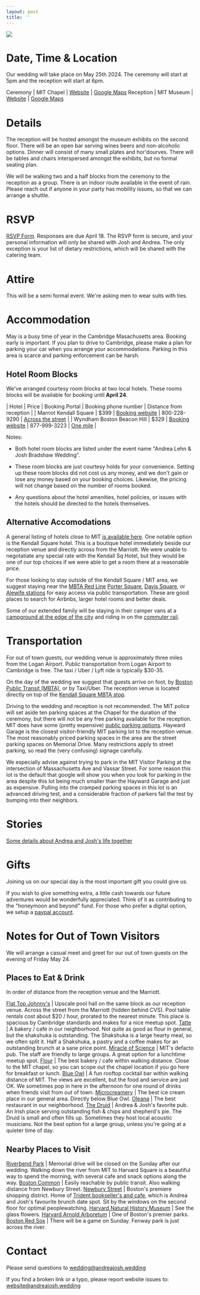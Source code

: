 ```yaml
---
layout: post
title: ''
---
```


![](img/main_picture.jpg)

# Date, Time & Location

Our wedding will take place on May 25th 2024. The ceremony will start at 5pm and the reception will start at 6pm. 

Ceremony | MIT Chapel | [Website](https://studentlife.mit.edu/cac/event-services-spaces/event-spaces/mit-chapel) | [Google Maps](https://maps.app.goo.gl/xRdoz4kD7amgpMMJ8)
Reception | MIT Museum | [Website](https://mitmuseum.mit.edu/) | [Google Maps](https://maps.app.goo.gl/asSMSx7WSqyuaUDC9)

# Details

The reception will be hosted amongst the museum exhibits on the second floor. There will be an open bar serving wines beers and non-alcoholic options. Dinner will consist of many small plates and hor'dourves. There will be tables and chairs interspersed amongst the exhibits, but no formal seating plan.

We will be walking two and a half blocks from the ceremony to the reception as a group. There is an indoor route available in the event of rain. Please reach out if anyone in your party has mobility issues, so that we can arrange a shuttle.

# RSVP 

[RSVP Form](https://forms.gle/yNtpVW9MCpyCcn6j9). Responses are due April 18. The RSVP form is secure, and your personal information will only be shared with Josh and Andrea. The only exception is your list of dietary restrictions, which will be shared with the catering team.

# Attire

This will be a semi formal event. We're asking men to wear suits with ties. 

# Accommodation

May is a busy time of year in the Cambridge Masachusetts area. Booking early is important. If you plan to drive to Cambridge, please make a plan for parking your car when you arrange your accommodations. Parking in this area is scarce and parking enforcement can be harsh.

## Hotel Room Blocks

We've arranged courtesy room blocks at two local hotels. These rooms blocks will be available for booking until **April 24**.

| Hotel | Price | Booking Portal | Booking phone number | Distance from reception | 
| Marriot Kendall Square | $399 | [Booking website](https://www.marriott.com/events/start.mi?id=1705508530715&key=GRP) | 800-228-9290 | [Across the street](https://maps.app.goo.gl/fNaig7B3UQ6ftECcA) |
| Wyndham Boston Beacon Hill | $329 | [Booking website](https://www.wyndhamhotels.com/wyndham/boston-massachusetts/wyndham-boston-beacon-hill/rooms-rates?brand_id=HR&checkInDate=5/24/2024&checkOutDate=5/26/2024&useWRPoints=false&children=0&groupCode=0524ANDJOS&adults=1&rooms=1&loc=ChIJGzE9DS1l44kRoOhiASS_fHg&sessionId=1706298730) | 877-999-3223 | [One mile](https://maps.app.goo.gl/NvWc8aowYgpmi4uz5) |

Notes:

- Both hotel room blocks are listed under the event name "Andrea Lehn & Josh Bradshaw Wedding".

- These room blocks are just courtesy holds for your convenience. Setting up these room blocks did not cost us any money, and we don't gain or lose any money based on your booking choices. Likewise, the pricing will not change based on the number of rooms booked.

- Any questions about the hotel amenities, hotel policies, or issues with the hotels should be directed to the hotels themselves.

## Alternative Accomodations

A general listing of hotels close to MIT [is available here](https://commencement.mit.edu/guests/visiting-cambridge/accommodations). One notable option is the Kendall Square hotel. This is a boutique hotel immediately beside our reception venue and directly across from the Marriott. We were unable to negotatiate any special rate with the Kendall Sq Hotel, but they would be one of our top choices if we were able to get a room there at a reasonable price.

For those looking to stay outside of the Kendall Square / MIT area, we suggest staying near the [MBTA Red Line](https://cdn.mbta.com/sites/default/files/2022-12/2022-12-12-subway-map-v37f.pdf) [Porter Square](https://maps.app.goo.gl/4Fj5gcrcY5QdFHnz6), [Davis Square](https://maps.app.goo.gl/qLPQCDX8tfgtqZtZ9), or [Alewife stations](https://maps.app.goo.gl/H2DGYJ8CWRxAiugPA) for easy access via public transportation. These are good places to search for Airbnbs, larger hotel rooms and better deals.

Some of our extended family will be staying in their camper vans at a [campground at the edge of the city](https://spaciousskiescampgrounds.com/minute-man/) and riding in on the [commuter rail]( https://www.mbta.com/schedules/commuter-rail).

# Transportation

For out of town guests, our wedding venue is approximately three miles from the Logan Airport. Public transportation from Logan Airport to Cambridge is free. The taxi / Uber / Lyft ride is typically $30-35.

On the day of the wedding we suggest that guests arrive on foot, by [Boston Public Transit (MBTA)](https://cdn.mbta.com/sites/default/files/2022-12/2022-12-12-subway-map-v37f.pdf), or by Taxi/Uber. The reception venue is located directly on top of the [Kendall Square MBTA stop](https://www.mbta.com/stops/place-knncl).

Driving to the wedding and reception is not recommended. The MIT police will set aside ten parking spaces at the Chapel for the duration of the ceremony, but there will not be any free parking available for the reception. MIT does have some (pretty expensive) [public parking options](https://web.mit.edu/facilities/transportation/parking/visitors/public_parking.html). Hayward Garage is the closest visitor-friendly MIT parking lot to the reception venue. The most reasonably priced parking spaces in the area are the street parking spaces on Memorial Drive. Many restrictions apply to street parking, so read the (very confusing) signage carefully.

We especially advise against trying to park in the MIT Visitor Parking at the intersection of Massachusetts Ave and Vassar Street. For some reason this lot is the default that google will show you when you look for parking in the area despite this lot being much smaller than the Hayward Garage and just as expensive. Pulling into the cramped parking spaces in this lot is an advanced driving test, and a considerable fraction of parkers fail the test by bumping into their neighbors.

# Stories

[Some details about Andrea and Josh's life together](about)

# Gifts

Joining us on our special day is the most important gift you could give us.

If you wish to give something extra, a little cash towards our future adventures would be wonderfully appreciated. Think of it as contributing to the "honeymoon and beyond" fund. For those who prefer a digital option, we setup a [paypal account](https://paypal.me/andreajoshwedding?country.x=US&locale.x=en_US).

# Notes for Out of Town Visitors

We will arrange a casual meet and greet for our out of town guests on the evening of Friday May 24.

## Places to Eat & Drink

In order of distance from the reception venue and the Marriott.

[Flat Top Johnny's](https://g.co/kgs/qrAD5ez) | Upscale pool hall on the same block as our reception venue. Across the street from the Marriott (hidden behind CVS). Pool table rentals cost about $20 / hour, prorated to the nearest minute. This place is spacious by Cambridge standards and makes for a nice meetup spot.
[Tatte](https://tattebakery.com/) | A bakery / cafe in our neighborhood. Not quite as good as flour in general, but the shakshuka is outstanding. The Shakshuka is a large hearty meal, so we often split it. Half a Shakshuka, a pastry and a coffee makes for an outstanding brunch at a sane price point.
[Miracle of Science](https://miracleofscience.us/) | MIT's defacto pub. The staff are friendly to large groups. A great option for a lunchtime meetup spot.
[Flour](https://www.flourbakery.com/) | The best bakery / cafe within walking distance. Close to the MIT chapel, so you can scope out the chapel location if you go here for breakfast or lunch.
[Blue Owl](https://www.yelp.com/biz/blue-owl-cambridge) | A fun rooftop cocktail bar within walking distance of MIT. The views are excellent, but the food and service are just OK. We sometimes pop in here in the afternoon for one round of drinks when friends visit from out of town.
[Microcreamery](https://newcitymicrocreamery.com/newcitymicrocreamerycambridge) | The best ice cream place in our general area. Directly below Blue Owl.
[Oleana](https://www.oleanarestaurant.com/) | The best restaurant in our neighborhood.
[The Druid](https://www.druidpub.com/)            | Andrea & Josh's favorite pub. An Irish place serving outstanding fish & chips and shepherd's pie. The Druid is small and often fills up. Sometimes they host local acoustic musicians. Not the best option for a large group, unless you're going at a quieter time of day.

## Nearby Places to Visit

[Riverbend Park](https://www.cambridgema.gov/streetsandtransportation/memorialdrive#:~:text=The%20Massachusetts%20Legislature%20passes%20a,end%20of%20April%20until%20mid) | Memorial drive will be closed on the Sunday after our wedding. Walking down the river from MIT to Harvard Square is a beautiful way to spend the morning, with several cafe and snack options along the way.
[Boston Common](https://www.boston.gov/parks/boston-common) | Easily reachable by public transit. Also walking distance from Newbury Street.
[Newbury Street](https://www.boston-discovery-guide.com/newbury-street-shopping.html) | Boston's premiere shopping district. Home of [Trident bookseller's and cafe](https://www.tridentbookscafe.com/), which is Andrea and Josh's favourite brunch date spot. Sit by the windows on the second floor for optimal peoplewatching. 
[Harvard Natural History Museum](https://hmnh.harvard.edu/) | See the glass flowers.
[Harvard Arnold Arboretum](https://arboretum.harvard.edu/)       | One of Boston's premier parks.
[Boston Red Sox](https://www.mlb.com/redsox/tickets) | There will be a game on Sunday. Fenway park is just across the river.


# Contact

Please send questions to wedding@andreajosh.wedding

If you find a broken link or a typo, please report website issues to: website@andreajosh.wedding
